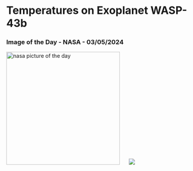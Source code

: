 # Temperatures on Exoplanet WASP-43b
### Image of the Day - NASA - 03/05/2024
<img src="https://apod.nasa.gov/apod/image/2405/STScI-WASP43b_temperature.png" alt="nasa picture of the day" width="300"/>&nbsp; &nbsp; &nbsp; <img src="https://github-readme-streak-stats.herokuapp.com/?user=tempo-riz&theme=highcontrast" >



  
